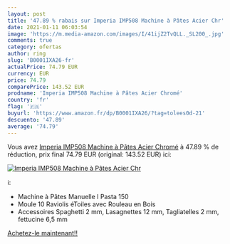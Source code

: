 ```yaml
---
layout: post
title: '47.89 % rabais sur Imperia IMP508 Machine à Pâtes Acier Chr'
date: 2021-01-11 06:03:54
image: 'https://m.media-amazon.com/images/I/41ijZ2TvQLL._SL200_.jpg'
comments: true
category: ofertas
author: ring
slug: 'B0001IXA26-fr'
actualPrice: 74.79 EUR
currency: EUR
price: 74.79
comparePrice: 143.52 EUR
prodname: 'Imperia IMP508 Machine à Pâtes Acier Chromé'
country: 'fr'
flag: '🇫🇷'
buyurl: 'https://www.amazon.fr/dp/B0001IXA26/?tag=tolees0d-21'
descuento: '47.89'
average: '74.79'
---
```


Vous avez [Imperia IMP508 Machine à Pâtes Acier Chromé](https://www.amazon.fr/dp/B0001IXA26/?tag=tolees0d-21)  à  47.89 % de réduction, prix final  74.79 EUR (original: 143.52 EUR) ici:

[![Imperia IMP508 Machine à Pâtes Acier Chr](https://m.media-amazon.com/images/I/41ijZ2TvQLL._SL200_.jpg)](https://www.amazon.fr/dp/B0001IXA26/?tag=tolees0d-21)

ℹ️:

- Machine à Pâtes Manuelle I Pasta 150
- Moule 10 Raviolis éToiles avec Rouleau en Bois
- Accessoires Spaghetti 2 mm, Lasagnettes 12 mm, Tagliatelles 2 mm, fettucine 6,5 mm

[Achetez-le maintenant!!](https://www.amazon.fr/dp/B0001IXA26/?tag=tolees0d-21)
